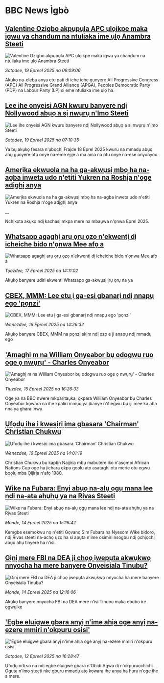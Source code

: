 # BBC News Ìgbò## [Valentine Ozigbo akpụpụla APC ụlọikpe maka igwu ya chandum na ntuliaka ime ụlọ Anambra Steeti](https://www.bbc.com/igbo/articles/cly1grnrx4po?at_campaign=githubrss)![Valentine Ozigbo akpụpụla APC ụlọikpe maka igwu ya chandum na ntuliaka ime ụlọ Anambra Steeti](https://ichef.bbci.co.uk/ace/standard/240/cpsprodpb/f945/live/e513b4f0-1cf3-11f0-bead-17ff6258b15e.jpg)_Satọdee, 19 Epreel 2025 na 08:09:06_Akụkọ na-eleba anya etu pati dị iche iche gụnyere All Progressive Congress (APC) All Progressive Grand Alliance (APGA), Peoples Democratic Party (PDP) na Labour Party (LP) si eme ntuliaka ime ụlọ ha.## [Lee ihe onyeisi AGN kwuru banyere ndị Nollywood abụọ a sị nwụrụ n'Imo Steeti](https://www.bbc.com/igbo/articles/c3wx92e2p21o?at_campaign=githubrss)![Lee ihe onyeisi AGN kwuru banyere ndị Nollywood abụọ a sị nwụrụ n'Imo Steeti](https://ichef.bbci.co.uk/ace/standard/240/cpsprodpb/e8ad/live/c9ef2d00-1cec-11f0-b265-abe347419ae3.jpg)_Satọdee, 19 Epreel 2025 na 07:10:35_Ya bụ akụkọ fesara n'ụbọchị Fraịde 18 Eprel 2025 kwuru na mmadụ abụọ ahụ gụnyere otu onye na-eme ejije a ma ama na otu onye na-ese onyonyoo.## [Amerịka ekwuola na ha ga-akwụsị mbọ ha na-agba inweta udo n'etiti Yukren na Roshịa n'oge adịghị anya](https://www.bbc.co.uk/igbo/live/c0qnz7jg5ndt?at_campaign=githubrss)![Amerịka ekwuola na ha ga-akwụsị mbọ ha na-agba inweta udo n'etiti Yukren na Roshịa n'oge adịghị anya](https://ichef.bbci.co.uk/ace/standard/240/cpsprodpb/cdf0/live/88690560-1c54-11f0-b1b3-7358f8d35a35.jpg)__Nchịkọta akụkọ ndị kachasị mkpa mere na mbaụwa n'ọnwa Eprel 2025.## [Whatsapp agaghị arụ ọrụ ọzọ n'ekwentị dị icheiche bido n'ọnwa Mee afọ a](https://www.bbc.com/igbo/articles/cpdz9dl46x9o?at_campaign=githubrss)![Whatsapp agaghị arụ ọrụ ọzọ n'ekwentị dị icheiche bido n'ọnwa Mee afọ a](https://ichef.bbci.co.uk/ace/standard/240/cpsprodpb/bc37/live/946f8a20-1b8a-11f0-b200-5f756902712e.jpg)_Tọọzdee, 17 Epreel 2025 na 14:11:02_Akụkọ banyere udiri ekwenti Whatsapp ga-akwụsị ịrụ ọrụ na ya## [CBEX, MMM: Lee etu ị ga-esi gbanarị ndị nnapụ ego 'pọnzi'](https://www.bbc.com/igbo/articles/c78j4zn5v0go?at_campaign=githubrss)![CBEX, MMM: Lee etu ị ga-esi gbanarị ndị nnapụ ego 'pọnzi'](https://ichef.bbci.co.uk/ace/standard/240/cpsprodpb/6bdd/live/73f44670-1aca-11f0-b1b3-7358f8d35a35.png)_Wenezdee, 16 Epreel 2025 na 14:26:32_Akụkọ banyere CBEX, MMM na pọnzị skịm ndị ọzọ e ji anapụ ndị mmadụ ego## ['Amaghị m na William Onyeabor bụ odogwu ruo oge ọ nwụrụ' - Charles Onyeabor](https://www.bbc.com/igbo/articles/c62gnyr00z4o?at_campaign=githubrss)!['Amaghị m na William Onyeabor bụ odogwu ruo oge ọ nwụrụ' - Charles Onyeabor](https://ichef.bbci.co.uk/ace/standard/240/cpsprodpb/42a8/live/6b504990-1a13-11f0-a455-cf1d5f751d2f.jpg)_Tiuzdee, 15 Epreel 2025 na 16:26:33_Oge ya na BBC nwere mkparịtaụka, ọkpara William Onyeabor bụ Charles Onyeabor kọwara na ihe kpaliri mmụọ ya ịbanye n'itiegwu bụ iji mee ka aha nna ya ghara ịnwụ.## [Ụfọdụ ihe i kwesịrị ịma gbasara 'Chairman' Christian Chukwu](https://www.bbc.com/igbo/articles/c793q1dql32o?at_campaign=githubrss)![Ụfọdụ ihe i kwesịrị ịma gbasara 'Chairman' Christian Chukwu](https://ichef.bbci.co.uk/ace/standard/240/cpsprodpb/a12e/live/cc0019c0-1aca-11f0-8699-af8a0981754f.jpg)_Wenezdee, 16 Epreel 2025 na 14:01:19_Christian Chukwu bụ kaptịn Naịjirịa mbụ mabutere iko n'asọmpi African Nations Cup oge ha jichara ọkpụ goolu atọ asataghị otu merie otu egwu bọọlụ mba Ọljirịa n'afọ 1980.## [Wike na Fubara: Enyi abụọ na-alụ ọgụ mana lee ndị na-ata ahụhụ ya na Rịvas Steeti](https://www.bbc.com/igbo/articles/cx20xmgzy7vo?at_campaign=githubrss)![Wike na Fubara: Enyi abụọ na-alụ ọgụ mana lee ndị na-ata ahụhụ ya na Rịvas Steeti](https://ichef.bbci.co.uk/ace/standard/240/cpsprodpb/d6b0/live/90b510d0-1932-11f0-8cf4-4b4e0621abf0.jpg)_Mọnde, 14 Epreel 2025 na 15:16:42_Kemgbe esemokwu nọ n'etiti Gọvanọ Sim Fubara na Nyesom Wike bidoro, ndị Rivas steeti na-achọ ụzọ ha si apụta n'ime osimiri nsogbu ndị ọchịọchị abụọ ahụ tinyere ha n'isi.## [Gịnị mere FBI na DEA ji chọọ ịwepụta akwụkwọ nnyocha ha mere banyere Onyeisiala Tinubu?](https://www.bbc.com/igbo/articles/c0el94nwwzvo?at_campaign=githubrss)![Gịnị mere FBI na DEA ji chọọ ịwepụta akwụkwọ nnyocha ha mere banyere Onyeisiala Tinubu?](https://ichef.bbci.co.uk/ace/standard/240/cpsprodpb/c9ef/live/fde633b0-1922-11f0-a455-cf1d5f751d2f.jpg)_Mọnde, 14 Epreel 2025 na 12:16:06_Akụkọ banyere nnyocha FBI na DEA mere n'isi Tinubu maka ebubo ire ọgwụike## ['Egbe eluigwe gbara anyị n'ime ahịa oge anyị na-ezere mmiri n'okpuru osisi'](https://www.bbc.com/igbo/articles/cyvqqmr2zpvo?at_campaign=githubrss)!['Egbe eluigwe gbara anyị n'ime ahịa oge anyị na-ezere mmiri n'okpuru osisi'](https://ichef.bbci.co.uk/ace/standard/240/cpsprodpb/e7e6/live/1ae53ec0-17bb-11f0-a455-cf1d5f751d2f.jpg)_Satọdee, 12 Epreel 2025 na 16:28:47_Ụfọdụ ndị so na ndị egbe eluigwe gbara n'Obidi Agwa dị n'okpuruọchịchị Oguta n'Imo steeti nke gburu mmadụ atọ kọwara ihe anya ha hụrụ n'oge ihe a mere.